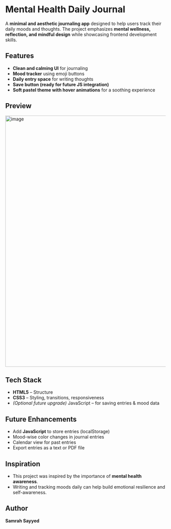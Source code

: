 #  Mental Health Daily Journal

A **minimal and aesthetic journaling app** designed to help users track their daily moods and thoughts.
The project emphasizes **mental wellness, reflection, and mindful design** while showcasing frontend development skills.



## Features

 - **Clean and calming UI** for journaling
 - **Mood tracker** using emoji buttons
 - **Daily entry space** for writing thoughts
 - **Save button (ready for future JS integration)**
 - **Soft pastel theme with hover animations** for a soothing experience



##  Preview

<img width="1537" height="787" alt="image" src="https://github.com/user-attachments/assets/c2db32fe-81b2-41ea-a995-aa3b999d7caa" />




##  Tech Stack

- **HTML5** – Structure
- **CSS3** – Styling, transitions, responsiveness
- *(Optional future upgrade)* JavaScript – for saving entries & mood data





##  Future Enhancements

 - Add **JavaScript** to store entries (localStorage)
 -  Mood-wise color changes in journal entries
 -  Calendar view for past entries
 -  Export entries as a text or PDF file



##  Inspiration

- This project was inspired by the importance of **mental health awareness**.
- Writing and tracking moods daily can help build emotional resilience and self-awareness.



##  Author

**Samrah Sayyed**
